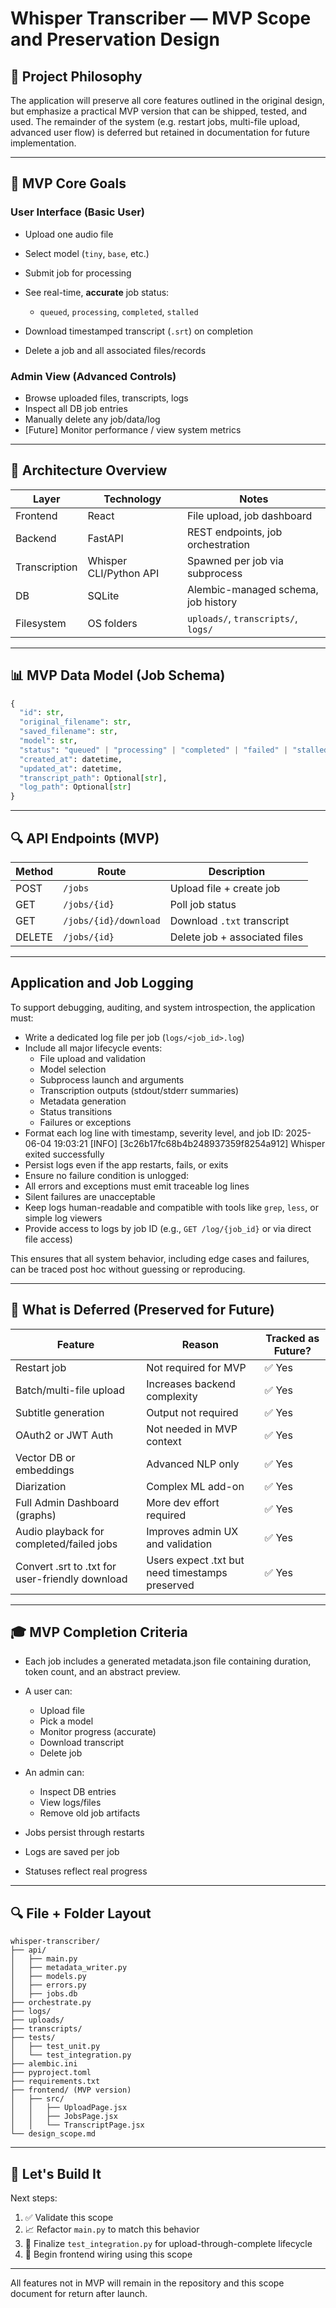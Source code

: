 # Whisper Transcriber — MVP Scope and Preservation Design

## 🌟 Project Philosophy

The application will preserve all core features outlined in the original design, but emphasize a practical MVP version that can be shipped, tested, and used. The remainder of the system (e.g. restart jobs, multi-file upload, advanced user flow) is deferred but retained in documentation for future implementation.

---

## 🎡 MVP Core Goals

### User Interface (Basic User)

* Upload one audio file
* Select model (`tiny`, `base`, etc.)
* Submit job for processing
* See real-time, **accurate** job status:

  * `queued`, `processing`, `completed`, `stalled`
* Download timestamped transcript (`.srt`) on completion
* Delete a job and all associated files/records

### Admin View (Advanced Controls)

* Browse uploaded files, transcripts, logs
* Inspect all DB job entries
* Manually delete any job/data/log
* \[Future] Monitor performance / view system metrics

---

## 🔧 Architecture Overview

| Layer         | Technology             | Notes                               |
| ------------- | ---------------------- | ----------------------------------- |
| Frontend      | React                  | File upload, job dashboard          |
| Backend       | FastAPI                | REST endpoints, job orchestration   |
| Transcription | Whisper CLI/Python API | Spawned per job via subprocess      |
| DB            | SQLite                 | Alembic-managed schema, job history |
| Filesystem    | OS folders             | `uploads/`, `transcripts/`, `logs/` |

---

## 📊 MVP Data Model (Job Schema)

```python
{
  "id": str,
  "original_filename": str,
  "saved_filename": str,
  "model": str,
  "status": "queued" | "processing" | "completed" | "failed" | "stalled",
  "created_at": datetime,
  "updated_at": datetime,
  "transcript_path": Optional[str],
  "log_path": Optional[str]
}
```

---

## 🔍 API Endpoints (MVP)

| Method | Route                 | Description                   |
| ------ | --------------------- | ----------------------------- |
| POST   | `/jobs`               | Upload file + create job      |
| GET    | `/jobs/{id}`          | Poll job status               |
| GET    | `/jobs/{id}/download` | Download `.txt` transcript    |
| DELETE | `/jobs/{id}`          | Delete job + associated files |

---
## Application and Job Logging

To support debugging, auditing, and system introspection, the application must:

- Write a dedicated log file per job (`logs/<job_id>.log`)
- Include all major lifecycle events:
  - File upload and validation
  - Model selection
  - Subprocess launch and arguments
  - Transcription outputs (stdout/stderr summaries)
  - Metadata generation
  - Status transitions
  - Failures or exceptions
- Format each log line with timestamp, severity level, and job ID:
    2025-06-04 19:03:21 [INFO] [3c26b17fc68b4b248937359f8254a912] Whisper exited successfully
- Persist logs even if the app restarts, fails, or exits
- Ensure no failure condition is unlogged:
- All errors and exceptions must emit traceable log lines
- Silent failures are unacceptable
- Keep logs human-readable and compatible with tools like `grep`, `less`, or simple log viewers
- Provide access to logs by job ID (e.g., `GET /log/{job_id}` or via direct file access)

This ensures that all system behavior, including edge cases and failures, can be traced post hoc without guessing or reproducing.

---

## 🥹 What is Deferred (Preserved for Future)

| Feature                                   | Reason                              | Tracked as Future?  |
| ------------------------------------------| ------------------------------------| --------------------|
| Restart job                               | Not required for MVP                | ✅ Yes              |
| Batch/multi-file upload                   | Increases backend complexity        | ✅ Yes              |
| Subtitle generation                       | Output not required                 | ✅ Yes              |
| OAuth2 or JWT Auth                        | Not needed in MVP context           | ✅ Yes              |
| Vector DB or embeddings                   | Advanced NLP only                   | ✅ Yes              |
| Diarization                               | Complex ML add-on                   | ✅ Yes              |
| Full Admin Dashboard (graphs)             | More dev effort required            | ✅ Yes              |
| Audio playback for completed/failed jobs  | Improves admin UX and validation    | ✅ Yes              |
| Convert .srt to .txt for user-friendly download | Users expect .txt but need timestamps preserved | ✅ Yes |
---

## 🎓 MVP Completion Criteria
* Each job includes a generated metadata.json file containing duration, token count, and an abstract preview.
* A user can:

  * Upload file
  * Pick a model
  * Monitor progress (accurate)
  * Download transcript
  * Delete job
* An admin can:

  * Inspect DB entries
  * View logs/files
  * Remove old job artifacts
* Jobs persist through restarts
* Logs are saved per job
* Statuses reflect real progress

---

## 🔍 File + Folder Layout

```
whisper-transcriber/
├── api/
│   ├── main.py
│   ├── metadata_writer.py
│   ├── models.py
│   ├── errors.py
│   ├── jobs.db
├── orchestrate.py
├── logs/
├── uploads/
├── transcripts/
├── tests/
│   ├── test_unit.py
│   └── test_integration.py
├── alembic.ini
├── pyproject.toml
├── requirements.txt
├── frontend/ (MVP version)
│   ├── src/
│   │   ├── UploadPage.jsx
│   │   ├── JobsPage.jsx
│   │   └── TranscriptPage.jsx
└── design_scope.md
```

---

## 🚀 Let's Build It

Next steps:

1. ✅ Validate this scope
2. 📈 Refactor `main.py` to match this behavior
3. 🤝 Finalize `test_integration.py` for upload-through-complete lifecycle
4. 🎨 Begin frontend wiring using this scope

---

All features not in MVP will remain in the repository and this scope document for return after launch.
